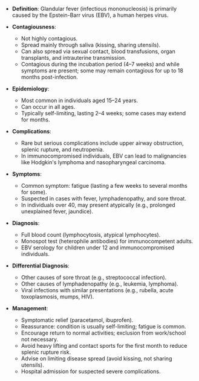 - **Definition**: Glandular fever (infectious mononucleosis) is primarily caused by the Epstein-Barr virus (EBV), a human herpes virus.

- **Contagiousness**: 
  - Not highly contagious.
  - Spread mainly through saliva (kissing, sharing utensils).
  - Can also spread via sexual contact, blood transfusions, organ transplants, and intrauterine transmission.
  - Contagious during the incubation period (4–7 weeks) and while symptoms are present; some may remain contagious for up to 18 months post-infection.

- **Epidemiology**: 
  - Most common in individuals aged 15–24 years.
  - Can occur in all ages.
  - Typically self-limiting, lasting 2–4 weeks; some cases may extend for months.

- **Complications**: 
  - Rare but serious complications include upper airway obstruction, splenic rupture, and neutropenia.
  - In immunocompromised individuals, EBV can lead to malignancies like Hodgkin's lymphoma and nasopharyngeal carcinoma.

- **Symptoms**: 
  - Common symptom: fatigue (lasting a few weeks to several months for some).
  - Suspected in cases with fever, lymphadenopathy, and sore throat.
  - In individuals over 40, may present atypically (e.g., prolonged unexplained fever, jaundice).

- **Diagnosis**: 
  - Full blood count (lymphocytosis, atypical lymphocytes).
  - Monospot test (heterophile antibodies) for immunocompetent adults.
  - EBV serology for children under 12 and immunocompromised individuals.

- **Differential Diagnosis**: 
  - Other causes of sore throat (e.g., streptococcal infection).
  - Other causes of lymphadenopathy (e.g., leukemia, lymphoma).
  - Viral infections with similar presentations (e.g., rubella, acute toxoplasmosis, mumps, HIV).

- **Management**: 
  - Symptomatic relief (paracetamol, ibuprofen).
  - Reassurance: condition is usually self-limiting; fatigue is common.
  - Encourage return to normal activities; exclusion from work/school not necessary.
  - Avoid heavy lifting and contact sports for the first month to reduce splenic rupture risk.
  - Advise on limiting disease spread (avoid kissing, not sharing utensils).
  - Hospital admission for suspected severe complications.